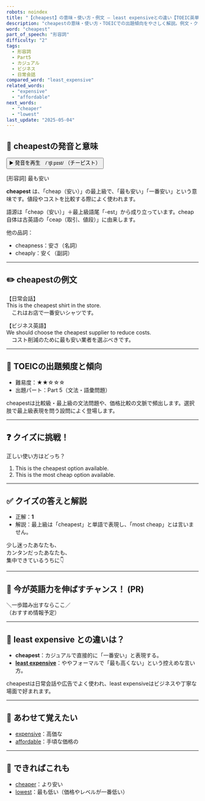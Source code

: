 ```yaml
---
robots: noindex
title: "【cheapest】の意味・使い方・例文 ― least expensiveとの違い【TOEIC英単語】"
description: "cheapestの意味・使い方・TOEICでの出題傾向をやさしく解説。例文・クイズ付きでleast expensiveとの違いもわかりやすく学べます。"
word: "cheapest"
part_of_speech: "形容詞"
difficulty: "2"
tags:
  - 形容詞
  - Part5
  - カジュアル
  - ビジネス
  - 日常会話
compared_word: "least_expensive"
related_words:
  - "expensive"
  - "affordable"
next_words:
  - "cheaper"
  - "lowest"
last_update: "2025-05-04"
---
```


## 🔰 cheapestの発音と意味

<button class="play-audio" onclick="playTTS('cheapest')">
  <span class="play-audio-main">
    ▶️ 発音を再生　/ˈtʃiːpɪst/
  </span>
  <span class="play-audio-sub">
    （チーピスト）
  </span>
</button>

[形容詞] 最も安い

**cheapest** は、「cheap（安い）」の最上級で、「最も安い」「一番安い」という意味です。値段やコストを比較する際によく使われます。

語源は「cheap（安い）」＋最上級語尾「-est」から成り立っています。cheap自体は古英語の「ceap（取引、値段）」に由来します。

他の品詞：  
- cheapness：安さ（名詞）
- cheaply：安く（副詞）

---

## ✏️ cheapestの例文

【日常会話】  
This is the cheapest shirt in the store.  
　これはお店で一番安いシャツです。

【ビジネス英語】  
We should choose the cheapest supplier to reduce costs.  
　コスト削減のために最も安い業者を選ぶべきです。

---

## 🎯 TOEICの出題頻度と傾向

- 難易度：★★☆☆☆
- 出題パート：Part 5（文法・語彙問題）

cheapestは比較級・最上級の文法問題や、価格比較の文脈で頻出します。選択肢で最上級表現を問う設問によく登場します。

---

## ❓ クイズに挑戦！

正しい使い方はどっち？

1. This is the cheapest option available.  
2. This is the most cheap option available.

---

## ✅ クイズの答えと解説

- 正解：**1**
- 解説：最上級は「cheapest」と単語で表現し、「most cheap」とは言いません。

少し迷ったあなたも、  
カンタンだったあなたも、  
集中できているうちに👇️

---

## 🚀 今が英語力を伸ばすチャンス！ (PR)

<div class="info-center">
＼一歩踏み出すならここ／<br>  
（おすすめ情報予定）
</div>

---

## 🤔  least expensive との違いは？

- **cheapest**：カジュアルで直接的に「一番安い」と表現する。
- **[least expensive](/least_expensive)**：ややフォーマルで「最も高くない」という控えめな言い方。

cheapestは日常会話や広告でよく使われ、least expensiveはビジネスや丁寧な場面で好まれます。

---

## 🧩 あわせて覚えたい

- [expensive](/expensive)：高価な
- [affordable](/affordable)：手頃な価格の

---

## 📖 できればこれも

- [cheaper](/cheaper)：より安い
- [lowest](/lowest)：最も低い（価格やレベルが一番低い）

<!-- cvid: aid38_bid20 -->
